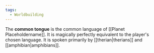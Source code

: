 ```yaml
---
tags:
  - Worldbuilding
---
```

The **common tongue** is the common language of [[Planet Placeholdername]]. It is magically perfectly equivalent to the player's chosen language. It is spoken primarily by [[therian|therians]] and [[amphibian|amphibians]].